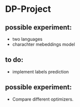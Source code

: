 # DP-Project

## possible experiment:
- two languages
- charachter mebeddings model

## to do:
- implement labels prediction

## possible experiment:
- Compare different optimizers.
